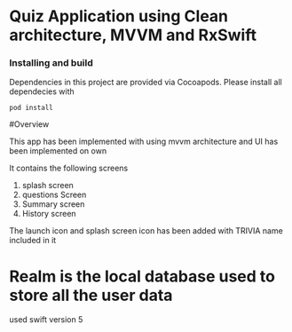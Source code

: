 # Quiz Application using Clean architecture, MVVM and RxSwift

### Installing and build

Dependencies in this project are provided via Cocoapods. Please install all dependecies with

`pod install`

#Overview

This app has been implemented with using mvvm architecture and UI has been implemented on own 

It contains the following screens

1) splash screen
2) questions Screen
3) Summary screen
4) History screen

The launch icon and splash screen icon has been added with TRIVIA name included in it 

# Realm is the local database used to store all the user data 

used swift version 5 
